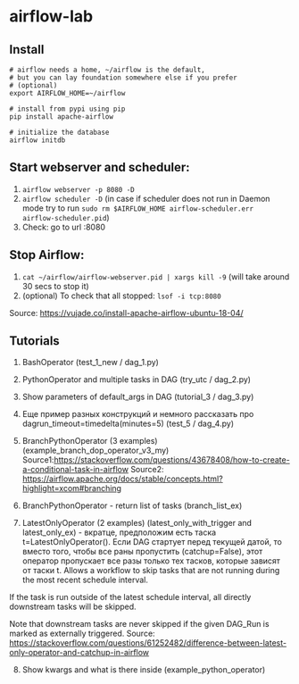 # airflow-lab


## Install 
```
# airflow needs a home, ~/airflow is the default,
# but you can lay foundation somewhere else if you prefer
# (optional)
export AIRFLOW_HOME=~/airflow

# install from pypi using pip
pip install apache-airflow

# initialize the database
airflow initdb
```

## Start webserver and scheduler:

1. `airflow webserver -p 8080 -D `
2. `airflow scheduler -D`
(in case if scheduler does not run in Daemon mode try to run `sudo rm $AIRFLOW_HOME airflow-scheduler.err  airflow-scheduler.pid`)
3. Check: go to url <ip>:8080

## Stop Airflow:

1. `cat ~/airflow/airflow-webserver.pid | xargs kill -9` (will take around 30 secs to stop it)
2. (optional) To check that all stopped: `lsof -i tcp:8080`



Source: https://vujade.co/install-apache-airflow-ubuntu-18-04/

## Tutorials

1. BashOperator (test_1_new / dag_1.py)
2. PythonOperator and multiple tasks in DAG (try_utc / dag_2.py)
3. Show parameters of default_args in DAG (tutorial_3 / dag_3.py)
4. Еще пример разных конструкций и немного рассказать про dagrun_timeout=timedelta(minutes=5) (test_5 / dag_4.py)
5. BranchPythonOperator (3 examples) (example_branch_dop_operator_v3_my)
Source1:https://stackoverflow.com/questions/43678408/how-to-create-a-conditional-task-in-airflow
Source2: https://airflow.apache.org/docs/stable/concepts.html?highlight=xcom#branching

6. BranchPythonOperator - return list of tasks (branch_list_ex)

7. LatestOnlyOperator (2 examples) (latest_only_with_trigger and latest_only_ex) - вкратце, предположим есть таска t=LatestOnlyOperator(). Если DAG стартует перед текущей датой, то вместо того, чтобы все раны пропустить (catchup=False), этот оператор пропускает все разы только тех тасков, которые зависят от таски t.
Allows a workflow to skip tasks that are not running during the most
recent schedule interval.

If the task is run outside of the latest schedule interval, all
directly downstream tasks will be skipped.

Note that downstream tasks are never skipped if the given DAG_Run is
marked as externally triggered.
Source: https://stackoverflow.com/questions/61252482/difference-between-latest-only-operator-and-catchup-in-airflow

8. Show kwargs and what is there inside (example_python_operator)
